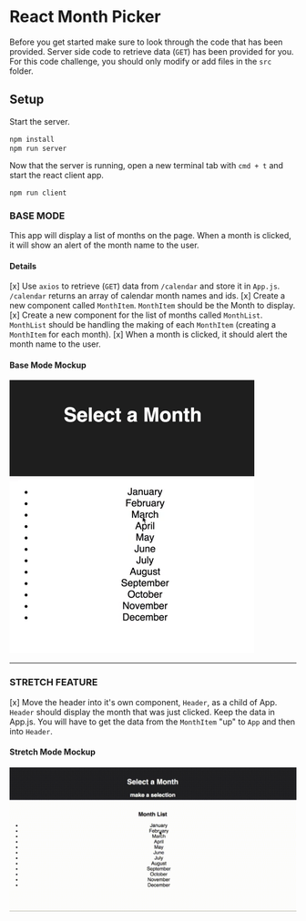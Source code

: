 # React Month Picker

Before you get started make sure to look through the code that has been provided. Server side code to retrieve data (`GET`) has been provided for you. For this code challenge, you should only modify or add files in the `src` folder.

## Setup

Start the server.

```terminal
npm install
npm run server
```

Now that the server is running, open a new terminal tab with `cmd + t` and start the react client app.

```terminal
npm run client
```

### BASE MODE

This app will display a list of months on the page. When a month is clicked, it will show an alert of the month name to the user.

#### Details

[x] Use `axios` to retrieve (`GET`) data from `/calendar` and store it in `App.js`. `/calendar` returns an array of calendar month names and ids.
[x] Create a new component called `MonthItem`. `MonthItem` should be the Month to display.
[x] Create a new component for the list of months called `MonthList`. `MonthList` should be handling the making of each `MonthItem` (creating a `MonthItem` for each month).
[x] When a month is clicked, it should alert the month name to the user.

#### Base Mode Mockup

![Base Mode Mockup](wireframes/base-solution.gif)

---

### STRETCH FEATURE

[x] Move the header into it's own component, `Header`, as a child of App. `Header` should display the month that was just clicked. Keep the data in App.js. You will have to get the data from the `MonthItem` "up" to `App` and then into `Header`.

#### Stretch Mode Mockup

![Stretch Mode Mockup](wireframes/stretch-solution.gif)
